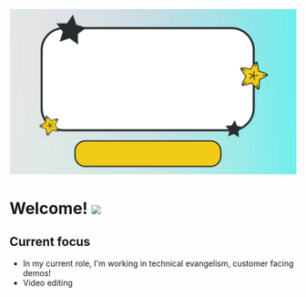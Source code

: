 <!--
**ishankapoor/ishankapoor** is a ✨ _special_ ✨ repository because its `README.md` (this file) appears on your GitHub profile.

Here are some ideas to get you started:

- 🔭 I’m currently working on ...
- 🌱 I’m currently learning ...
- 👯 I’m looking to collaborate on ...
- 🤔 I’m looking for help with ...
- 💬 Ask me about ...
- 📫 How to reach me: ...
- 😄 Pronouns: ...
- ⚡ Fun fact: ...
-->

![Logo Banner](logobanner.gif)
# Welcome! <img src="https://media.giphy.com/media/hvRJCLFzcasrR4ia7z/giphy.gif" width="25px">

## Current focus
* In my current role, I'm working in technical evangelism, customer facing demos!
* Video editing
